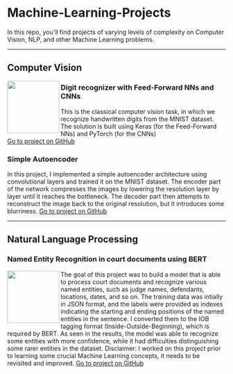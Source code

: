 # Machine-Learning-Projects
In this repo, you'll find projects of varying levels of complexity on Computer Vision, NLP, and other Machine Learning problems.

<hr/>
<h2> Computer Vision </h2>
<img align='left' src="https://github.com/leutrim-uka/Machine-Learning-Projects/assets/67911249/2266f2d5-0c87-4918-8f85-1df1d45ab439" height=120 width=120>

<h3>Digit recognizer with Feed-Forward NNs and CNNs</h3>
This is the classical computer vision task, in which we recognize handwritten digits from the MNIST dataset.
The solution is built using Keras (for the Feed-Forward NNs) and PyTorch (for the CNNs) <br/>
<a href="https://github.com/leutrim-uka/Machine-Learning-Projects/blob/main/computer_vision/digit-recognizer-pytorch-keras.ipynb" target="_blank">Go to project on GitHub</a>

<h3>Simple Autoencoder</h3>
In this project, I implemented a simple autoencoder architecture using convolutional layers and trained it on the MNIST dataset. The encoder part of the network
compresses the images by lowering the resolution layer by layer until it reaches the bottleneck. The decoder part then attempts to reconstruct the image back to 
the original resolution, but it introduces some blurriness.
<a href="https://github.com/leutrim-uka/Machine-Learning-Projects/blob/main/computer_vision/autoencoder.ipynb" target="_blank">Go to project on GitHub</a>

<hr/>
<h2> Natural Language Processing </h2>

<h3>Named Entity Recognition in court documents using BERT</h3>
<img align='left' src="https://github.com/leutrim-uka/Machine-Learning-Projects/assets/67911249/19b06c97-3532-4706-9274-3f8570c5b525" height=120 width=120>

The goal of this project was to build a model that is able to process court documents and recognize various named entities, such as judge names, defendants, locations, dates, and so on. The training data was intially in JSON format, and the labels were provided as indexes indicating the starting and ending positions of the named entities in the sentence. I converted them to the IOB tagging format (Inside-Outside-Beginning), which is required by BERT. As seen in the results, the model was able to recognize some entities with more confidence, while it had difficulties distinguishing some rarer entities in the dataset. Disclaimer: I worked on this project prior to learning some crucial Machine Learning concepts, it needs to be revisited and improved.
<a href="https://github.com/leutrim-uka/Machine-Learning-Projects/tree/main/NLP/NamedEntityRecognition_CourtDocuments" target="_blank">Go to project on GitHub</a>
